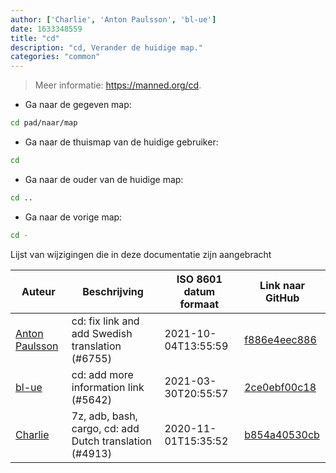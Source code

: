 ```yaml
---
author: ['Charlie', 'Anton Paulsson', 'bl-ue']
date: 1633348559
title: "cd"
description: "cd, Verander de huidige map."
categories: "common"
---
```

> Meer informatie: <https://manned.org/cd>.

- Ga naar de gegeven map:

```bash
cd pad/naar/map
```

- Ga naar de thuismap van de huidige gebruiker:

```bash
cd
```

- Ga naar de ouder van de huidige map:

```bash
cd ..
```

- Ga naar de vorige map:

```bash
cd -
```
Lijst van wijzigingen die in deze documentatie zijn aangebracht


Auteur | Beschrijving | ISO 8601 datum formaat | Link naar GitHub
------|-----|-----|-----
[Anton Paulsson](mailto:Anton.Zichi@gmail.com) | cd: fix link and add Swedish translation (#6755) | 2021-10-04T13:55:59 | [f886e4eec886](https://github.com/tldr-pages/tldr/commit/f886e4eec886de4af7978b503ba85d4a40585814)
[bl-ue](mailto:54780737+bl-ue@users.noreply.github.com) | cd: add more information link (#5642) | 2021-03-30T20:55:57 | [2ce0ebf00c18](https://github.com/tldr-pages/tldr/commit/2ce0ebf00c18070cca3f70a710ea991f258970ef)
[Charlie](mailto:10348289+Cxarli@users.noreply.github.com) | 7z, adb, bash, cargo, cd: add Dutch translation (#4913) | 2020-11-01T15:35:52 | [b854a40530cb](https://github.com/tldr-pages/tldr/commit/b854a40530cbc5895537147ea2fb16d038003e83)

